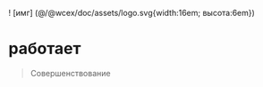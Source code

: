 <!--DESC: {"icon":"explore"} -->
! [имг] (@/@wcex/doc/assets/logo.svg{width:16em; высота:6em})
# работает
> Совершенствование
